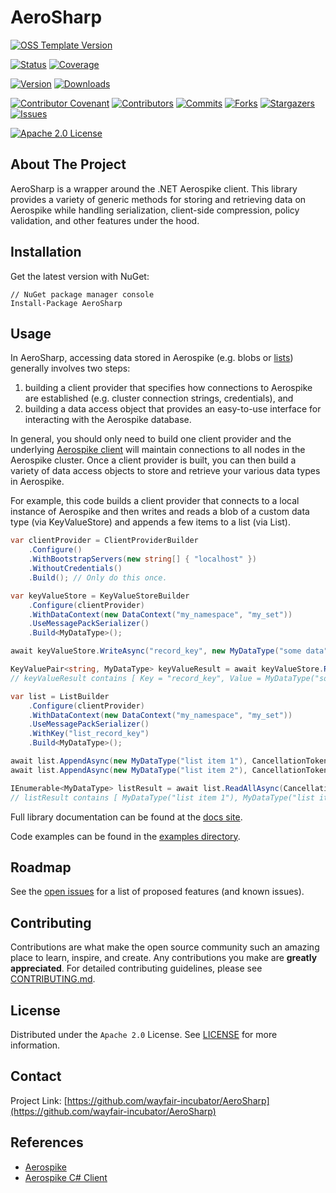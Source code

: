 # AeroSharp

[![OSS Template Version][oss-template-shield]][oss-template-url]

[![Status][github-status-shield]][github-status-url]
[![Coverage][coverage-shield]][coverage-url]

[![Version][nuget-version-shield]][nuget-url]
[![Downloads][nuget-downloads-shield]][nuget-url]

[![Contributor Covenant][contributor-covenant-shield]][contributor-covenant-url]
[![Contributors][contributors-shield]][contributors-url]
[![Commits][last-commit-shield]][last-commit-url]
[![Forks][forks-shield]][forks-url]
[![Stargazers][stars-shield]][stars-url]
[![Issues][issues-shield]][issues-url]

[![Apache 2.0 License][license-shield]][license-url]

## About The Project

AeroSharp is a wrapper around the .NET Aerospike client. This library provides a
variety of generic methods for storing and retrieving data on Aerospike while
handling serialization, client-side compression, policy validation, and other
features under the hood.

## Installation

Get the latest version with NuGet:

```shell
// NuGet package manager console
Install-Package AeroSharp
```

## Usage

In AeroSharp, accessing data stored in Aerospike (e.g. blobs or
[lists](https://www.aerospike.com/docs/guide/cdt-list.html)) generally involves
two steps:

1. building a client provider that specifies how connections to Aerospike are established (e.g. cluster connection strings, credentials), and
2. building a data access object that provides an easy-to-use interface for interacting with the Aerospike database.

In general, you should only need to build one client provider and the underlying
[Aerospike client](https://www.aerospike.com/docs/client/csharp/usage/connect_sync.html)
will maintain connections to all nodes in the Aerospike cluster. Once a client
provider is built, you can then build a variety of data access objects to store
and retrieve your various data types in Aerospike.

For example, this code builds a client provider that connects to a local
instance of Aerospike and then writes and reads a blob of a custom data type
(via KeyValueStore) and appends a few items to a list (via List).

```C#
var clientProvider = ClientProviderBuilder
    .Configure()
    .WithBootstrapServers(new string[] { "localhost" })
    .WithoutCredentials()
    .Build(); // Only do this once.

var keyValueStore = KeyValueStoreBuilder
    .Configure(clientProvider)
    .WithDataContext(new DataContext("my_namespace", "my_set"))
    .UseMessagePackSerializer()
    .Build<MyDataType>();

await keyValueStore.WriteAsync("record_key", new MyDataType("some data"), CancellationToken.None);

KeyValuePair<string, MyDataType> keyValueResult = await keyValueStore.ReadAsync("record_key", CancellationToken.None);
// keyValueResult contains [ Key = "record_key", Value = MyDataType("some data") ]

var list = ListBuilder
    .Configure(clientProvider)
    .WithDataContext(new DataContext("my_namespace", "my_set"))
    .UseMessagePackSerializer()
    .WithKey("list_record_key")
    .Build<MyDataType>();

await list.AppendAsync(new MyDataType("list item 1"), CancellationToken.None);
await list.AppendAsync(new MyDataType("list item 2"), CancellationToken.None);

IEnumerable<MyDataType> listResult = await list.ReadAllAsync(CancellationToken.None);
// listResult contains [ MyDataType("list item 1"), MyDataType("list item 2") ]
```

Full library documentation can be found at the [docs site](https://wayfair-incubator.github.io/AeroSharp/).

Code examples can be found in the [examples directory](https://github.com/wayfair-incubator/AeroSharp/tree/main/examples).

## Roadmap

See the [open issues](https://github.com/wayfair-incubator/AeroSharp/issues) for a list of proposed features (and known issues).

## Contributing

Contributions are what make the open source community such an amazing place to learn, inspire, and create. Any contributions you make are **greatly appreciated**. For detailed contributing guidelines, please see [CONTRIBUTING.md](https://github.com/wayfair-incubator/AeroSharp/blob/main/CONTRIBUTING.md).

## License

Distributed under the `Apache 2.0` License. See [LICENSE](https://github.com/wayfair-incubator/AeroSharp/blob/main/LICENSE) for more information.

## Contact

Project Link: [https://github.com/wayfair-incubator/AeroSharp](https://github.com/wayfair-incubator/AeroSharp)

## References

- [Aerospike](https://www.aerospike.com/docs/)
- [Aerospike C# Client](https://docs.aerospike.com/docs/client/csharp/index.html)

<!-- MARKDOWN LINKS & IMAGES -->
<!-- https://www.markdownguide.org/basic-syntax/#reference-style-links -->
[contributors-shield]: https://img.shields.io/github/contributors/wayfair-incubator/AeroSharp.svg?style=for-the-badge
[contributors-url]: https://github.com/wayfair-incubator/AeroSharp/graphs/contributors
[forks-shield]: https://img.shields.io/github/forks/wayfair-incubator/AeroSharp.svg?style=for-the-badge
[forks-url]: https://github.com/wayfair-incubator/AeroSharp/network/members
[stars-shield]: https://img.shields.io/github/stars/wayfair-incubator/AeroSharp.svg?style=for-the-badge
[stars-url]: https://github.com/wayfair-incubator/AeroSharp/stargazers
[issues-shield]: https://img.shields.io/github/issues/wayfair-incubator/AeroSharp.svg?style=for-the-badge
[issues-url]: https://github.com/wayfair-incubator/AeroSharp/issues
[license-shield]: https://img.shields.io/github/license/wayfair-incubator/AeroSharp.svg?style=for-the-badge
[license-url]: https://github.com/wayfair-incubator/AeroSharp/blob/main/LICENSE
[github-status-shield]: https://img.shields.io/github/checks-status/wayfair-incubator/AeroSharp/main?style=for-the-badge
[github-status-url]: https://github.com/wayfair-incubator/AeroSharp/actions
[coverage-shield]: https://img.shields.io/codecov/c/github/wayfair-incubator/AeroSharp?style=for-the-badge
[coverage-url]: https://app.codecov.io/gh/wayfair-incubator/AeroSharp
[nuget-version-shield]: https://img.shields.io/nuget/v/AeroSharp?style=for-the-badge
[nuget-downloads-shield]: https://img.shields.io/nuget/dt/AeroSharp?style=for-the-badge
[nuget-url]: https://www.nuget.org/packages/AeroSharp/
[last-commit-shield]: https://img.shields.io/github/last-commit/wayfair-incubator/AeroSharp?style=for-the-badge
[last-commit-url]: https://github.com/wayfair-incubator/AeroSharp/commits/main
[oss-template-shield]: https://img.shields.io/badge/OSS%20Template-0.3.5-7f187f.svg?style=for-the-badge
[oss-template-url]: https://github.com/wayfair-incubator/oss-template/blob/main/CHANGELOG.md
[contributor-covenant-shield]: https://img.shields.io/badge/Contributor%20Covenant-2.0-4baaaa.svg?style=for-the-badge
[contributor-covenant-url]: https://github.com/wayfair-incubator/AeroSharp/blob/main/CODE_OF_CONDUCT.md
